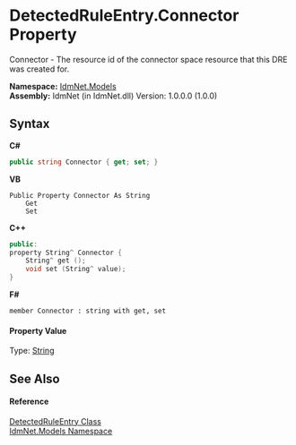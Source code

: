 # DetectedRuleEntry.Connector Property 
 

Connector - The resource id of the connector space resource that this DRE was created for.

**Namespace:**&nbsp;<a href="N_IdmNet_Models">IdmNet.Models</a><br />**Assembly:**&nbsp;IdmNet (in IdmNet.dll) Version: 1.0.0.0 (1.0.0)

## Syntax

**C#**<br />
``` C#
public string Connector { get; set; }
```

**VB**<br />
``` VB
Public Property Connector As String
	Get
	Set
```

**C++**<br />
``` C++
public:
property String^ Connector {
	String^ get ();
	void set (String^ value);
}
```

**F#**<br />
``` F#
member Connector : string with get, set

```


#### Property Value
Type: <a href="http://msdn2.microsoft.com/en-us/library/s1wwdcbf" target="_blank">String</a>

## See Also


#### Reference
<a href="T_IdmNet_Models_DetectedRuleEntry">DetectedRuleEntry Class</a><br /><a href="N_IdmNet_Models">IdmNet.Models Namespace</a><br />